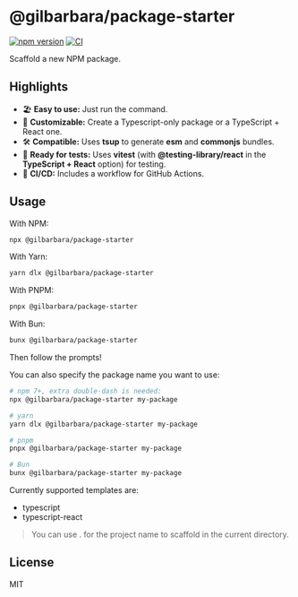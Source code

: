 # @gilbarbara/package-starter

[![npm version](https://badge.fury.io/js/%40gilbarbara%2Fpackage-starter.svg)](https://badge.fury.io/js/%40gilbarbara%2Fpackage-starter) [![CI](https://github.com/gilbarbara/package-starter/actions/workflows/main.yml/badge.svg)](https://github.com/gilbarbara/package-starter/actions/workflows/main.yml)

Scaffold a new NPM package.

## Highlights

- 🏖  **Easy to use:** Just run the command.
- 💫  **Customizable:** Create a Typescript-only package or a TypeScript + React one.
- 🛠 **Compatible:** Uses **tsup** to generate **esm** and **commonjs** bundles.
- 🚧 **Ready for tests:** Uses **vitest** (with **@testing-library/react** in the **TypeScript + React** option) for testing.
- 🚀 **CI/CD:** Includes a workflow for GitHub Actions.

## Usage

With NPM:

```bash
npx @gilbarbara/package-starter
```

With Yarn:

```bash
yarn dlx @gilbarbara/package-starter
```

With PNPM:

```bash
pnpx @gilbarbara/package-starter
```

With Bun:

```bash
bunx @gilbarbara/package-starter
```


Then follow the prompts!

You can also specify the package name you want to use:

```bash
# npm 7+, extra double-dash is needed:
npx @gilbarbara/package-starter my-package

# yarn
yarn dlx @gilbarbara/package-starter my-package

# pnpm
pnpx @gilbarbara/package-starter my-package

# Bun
bunx @gilbarbara/package-starter my-package
```

Currently supported templates are:

- typescript
- typescript-react

> You can use . for the project name to scaffold in the current directory.

## License

MIT
